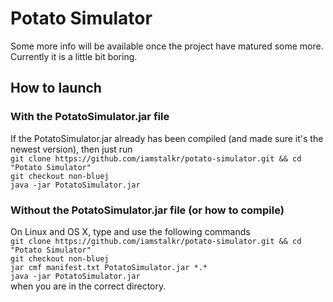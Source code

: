 Potato Simulator
================

Some more info will be available once the project have matured some more. Currently it is a little bit boring.

How to launch
-----------

### With the PotatoSimulator.jar file ###

If the PotatoSimulator.jar already has been compiled (and made sure it's the newest version), then just run  
`git clone https://github.com/iamstalkr/potato-simulator.git && cd "Potato Simulator"`  
`git checkout non-bluej`  
`java -jar PotatoSimulator.jar`

### Without the PotatoSimulator.jar file (or how to compile) ###

On Linux and OS X, type and use the following commands  
`git clone https://github.com/iamstalkr/potato-simulator.git && cd "Potato Simulator"`  
`git checkout non-bluej`  
`jar cmf manifest.txt PotatoSimulator.jar *.*`  
`java -jar PotatoSimulator.jar`  
when you are in the correct directory.
